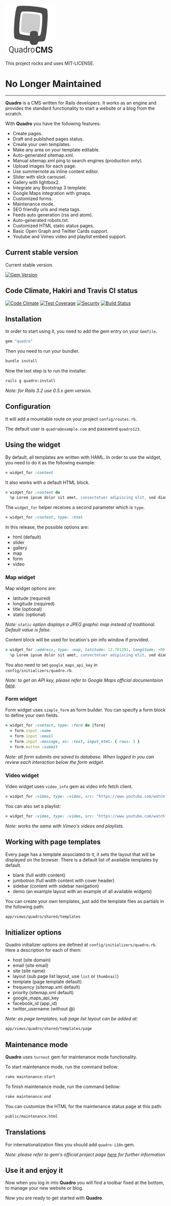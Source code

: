 ![Quadro CMS](https://raw.githubusercontent.com/hugogilmar/quadro/master/app/assets/images/quadro/quadro-logo.png)

This project rocks and uses MIT-LICENSE.

# No Longer Maintained

---

**Quadro** is a CMS written for Rails developers. It works as an engine and provides the standard functionality to start a website or a blog from the scratch.

With **Quadro** you have the following features:

- Create pages.
- Draft and published pages status.
- Create your own templates.
- Make any area on your template editable.
- Auto-generated sitemap.xml.
- Manual sitemap.xml ping to search engines (production only).
- Upload images for each page.
- Use summernote as inline content editor.
- Slider with slick carousel.
- Gallery with lightbox2.
- Integrate any Bootstrap 3 template.
- Google Maps integration with gmaps.
- Customized forms.
- Maintenance mode.
- SEO friendly urls and meta tags.
- Feeds auto generation (rss and atom).
- Auto-generated robots.txt.
- Customized HTML static status pages.
- Basic Open Graph and Twitter Cards support.
- Youtube and Vimeo video and playlist embed support.

## Current stable version

Current stable version.

[![Gem Version](https://badge.fury.io/rb/quadro.png)](https://badge.fury.io/rb/quadro)

## Code Climate, Hakiri and Travis CI status

[![Code Climate](https://codeclimate.com/github/hugogilmar/quadro/badges/gpa.svg)](https://codeclimate.com/github/hugogilmar/quadro)
[![Test Coverage](https://codeclimate.com/github/hugogilmar/quadro/badges/coverage.svg)](https://codeclimate.com/github/hugogilmar/quadro/coverage)
[![Security](https://hakiri.io/github/hugogilmar/quadro/develop.svg)](https://hakiri.io/github/hugogilmar/quadro/develop)
[![Build Status](https://travis-ci.org/hugogilmar/quadro.svg?branch=master)](https://travis-ci.org/hugogilmar/quadro)

## Installation

In order to start using it, you need to add the gem entry on your `Gemfile`.

```ruby
gem "quadro"
```

Then you need to run your bundler.

```bash
bundle install
```

Now the last step is to run the installer.

```bash
rails g quadro:install
```

*Note: for Rails 3.2 use 0.5.x gem version.*

## Configuration

It will add a mountable route on your project `config/routes.rb`.

The default user is `quadro@example.com` and password `quadro123`.

## Using the widget

By default, all templates are written with HAML. In order to use the widget, you need to do it as the following example:

```ruby
= widget_for :content
```

It also works with a default HTML block.

```ruby
= widget_for :content do
  %p Lorem ipsum dolor sit amet, consectetuer adipiscing elit, sed diam nonummy nibh euismod tincidunt ut laoreet dolore magna aliquam erat volutpat.
```

The `widget_for` helper receives a second parameter which is `type`.

```ruby
= widget_for :content, type: :html
```

In this release, the possible options are:

- html (default)
- slider
- gallery
- map
- form
- video

### Map widget

Map widget options are:

- latitude (required)
- longitude (required)
- title (optional)
- static (optional)

*Note: `static` option displays a JPEG graphic map instead of traditional. Default value is false.*

Content block will be used for location's pin info window if provided.

```ruby
= widget_for :address, type: :map, latitude: 13.701291, longitude: -89.224423 do
  %p Lorem ipsum dolor sit amet, consectetuer adipiscing elit, sed diam nonummy nibh euismod tincidunt ut laoreet dolore magna aliquam erat volutpat.
```

You also need to set `google_maps_api_key` in `config/initializers/quadro.rb`.

*Note: to get an API key, please refer to Google Maps official documentaion [here](https://developers.google.com/maps/documentation/javascript/get-api-key#get-an-api-key).*

### Form widget

Form widget uses `simple_form` as form builder. You can specify a form block to define your own fields.

```ruby
= widget_for :contact, type: :form do |form|
  = form.input :name
  = form.input :email
  = form.input :message, as: :text, input_html: { rows: 3 }
  = form.button :submit
```

*Note: all form submits are saved to database. When logged in you can review each interaction below the form widget.*

### Video widget

Video widget uses `video_info` gem as video info fetch client.

```ruby
= widget_for :video, type: :video, src: "https://www.youtube.com/watch?v=YE7VzlLtp-4"
```

You can also set a playlist:

```ruby
= widget_for :video, type: :video, src: "https://www.youtube.com/watch?v=YE7VzlLtp-4&list=PLcsq2jjTfJ_pEUj2Cl4MlXnpgpSQMTO-f"
```

*Note: works the same with Vimeo's videos and playlists.*

## Working with page templates

Every page has a template associated to it, it sets the layout that will be displayed on the browser. There is a default list of available templates by default.

- blank (full width content)
- jumbotron (full width content with cover header)
- sidebar (content with sidebar navigation)
- demo (an example layout with an example of all available widgets)

You can create your own templates, just add the template files as partials in the following path:

```bash
app/views/quadro/shared/templates
```

## Initializer options

Quadro initializer options are defined at `config/initializers/quadro.rb`. Here a description for each of them:

- host (site domain)
- email (site email)
- site (site name)
- layout (sub page list layout, use `list` or `thumbnail`)
- template (page template default)
- frequency (sitemap.xml default)
- priority (sitemap.xml default)
- google_maps_api_key
- facebook_id (app_id)
- twitter_username (without @)

*Note: as page templates, sub page list layout can be added at:*

```bash
app/views/quadro/shared/templates/page
```

## Maintenance mode

**Quadro** uses `turnout` gem for maintenance mode functionality.

To start maintenance mode, run the command bellow:

```bash
rake maintenance:start
```

To finish maintenance mode, run the command bellow:

```bash
rake maintenance:end
```

You can customize the HTML for the maintenance status page at this path:

```bash
public/maintenance.html
```

## Translations

For internationalization files you should add `quadro-i18n` gem.

*Note: please refer to gem's official project page [here](https://github.com/hugogilmar/quadro-i18n) for further information*

## Use it and enjoy it

Now when you log in into **Quadro** you will find a toolbar fixed at the bottom, to manage your new website or blog.

Now you are ready to get started with **Quadro**.
